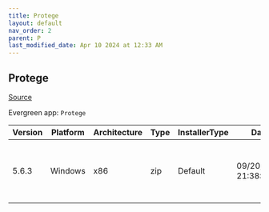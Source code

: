 ```yaml
---
title: Protege
layout: default
nav_order: 2
parent: P
last_modified_date: Apr 10 2024 at 12:33 AM
---
```


## Protege

[Source](https://protege.stanford.edu/)

Evergreen app: `Protege`

| Version | Platform | Architecture | Type | InstallerType | Date                | Size      | URI                                                                                                                                                                                                                          |
| ------- | -------- | ------------ | ---- | ------------- | ------------------- | --------- | ---------------------------------------------------------------------------------------------------------------------------------------------------------------------------------------------------------------------------- |
| 5.6.3   | Windows  | x86          | zip  | Default       | 09/20/2023 21:38:25 | 112982176 | [https://github.com/protegeproject/protege-distribution/releases/download/protege-5.6.3/Protege-5.6.3-win.zip](https://github.com/protegeproject/protege-distribution/releases/download/protege-5.6.3/Protege-5.6.3-win.zip) |
